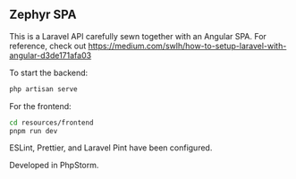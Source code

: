 ## Zephyr SPA

This is a Laravel API carefully sewn together with an Angular SPA. For reference, check
out https://medium.com/swlh/how-to-setup-laravel-with-angular-d3de171afa03

To start the backend:

```bash
php artisan serve
```

For the frontend:

```bash
cd resources/frontend
pnpm run dev
```

ESLint, Prettier, and Laravel Pint have been configured.

Developed in PhpStorm.
